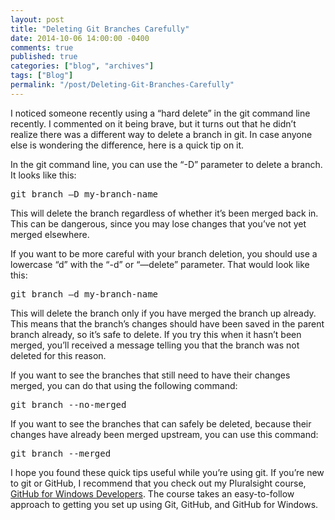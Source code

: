 ```yaml
---
layout: post
title: "Deleting Git Branches Carefully"
date: 2014-10-06 14:00:00 -0400
comments: true
published: true
categories: ["blog", "archives"]
tags: ["Blog"]
permalink: "/post/Deleting-Git-Branches-Carefully"
---
```

<!-- more -->



<p>I noticed someone recently using a “hard delete” in the git command line recently. I commented on it being brave, but it turns out that he didn’t realize there was a different way to delete a branch in git. In case anyone else is wondering the difference, here is a quick tip on it.</p> <p>In the git command line, you can use the “-D” parameter to delete a branch. It looks like this:</p><pre class="brush: ps;">git branch –D my-branch-name
</pre>
<p>This will delete the branch regardless of whether it’s been merged back in. This can be dangerous, since you may lose changes that you’ve not yet merged elsewhere.</p>
<p>If you want to be more careful with your branch deletion, you should use a lowercase “d” with the “-d” or “—delete” parameter. That would look like this:</p><pre class="brush: ps;">git branch –d my-branch-name
</pre>
<p>This will delete the branch only if you have merged the branch up already. This means that the branch’s changes should have been saved in the parent branch already, so it’s safe to delete. If you try this when it hasn’t been merged, you’ll received a message telling you that the branch was not deleted for this reason.</p>
<p>If you want to see the branches that still need to have their changes merged, you can do that using the following command:</p><pre class="brush: ps;">git branch --no-merged
</pre>
<p>If you want to see the branches that can safely be deleted, because their changes have already been merged upstream, you can use this command:</p><pre class="brush: ps;">git branch --merged
</pre>
<p>I hope you found these quick tips useful while you’re using git. If you’re new to git or GitHub, I recommend that you check out my Pluralsight course, <a href="http://www.pluralsight.com/courses/github-windows-developers" target="_blank">GitHub for Windows Developers</a>. The course takes an easy-to-follow approach to getting you set up using Git, GitHub, and GitHub for Windows.</p>
